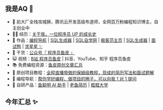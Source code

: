 <!--
**QXB999778/QXB999778** is a ✨ _special_ ✨ repository because its `README.md` (this file) appears on your GitHub profile.

Here are some ideas to get you started:

- 🔭 I’m currently working on ...
- 🌱 I’m currently learning ...
- 👯 I’m looking to collaborate on ...
- 🤔 I’m looking for help with ...
- 💬 Ask me about ...
- 📫 How to reach me: ...
- 😄 Pronouns: ...
- ⚡ Fun fact: ...
-->
## 我是AQ 👋

- 🐧 前大厂全栈攻城狮，腾讯云开发高级布道师，全网百万粉编程知识博主，自主创业中
- 👨‍💻 经历：<a href="https://yuyuanweb.feishu.cn/wiki/Abldw5WkjidySxkKxU2cQdAtnah" target="_blank">关于我，一位程序员 UP 的成长史</a>
- 🏡 作品：<a href="https://github.com/liyupi/code-nav" target="_blank">编程导航</a> | <a href="https://github.com/liyupi/sql-father-frontend-public" target="_blank">SQL生成器</a> | <a href="https://github.com/liyupi/sql-mother" target="_blank">SQL自学网</a> | <a href="https://github.com/liyupi/yuindex" target="_blank">极客范主页</a> | <a href="https://github.com/liyupi/sql-generator" target="_blank">SQL生成器</a> | <a href="https://github.com/liyupi/mianshiya" target="_blank">面试鸭</a> | <a href="https://github.com/liyupi/free-programming-resources" target="_blank">求星星 ✨</a>
- 🌱 干货：<a href="https://github.com/liyupi/liyupi/blob/main/wechat_mp.png" target="_blank">公众号『 程序员鱼皮 』</a>
- 😺 视频：<a href="https://space.bilibili.com/12890453" target="_blank">B站 程序员鱼皮</a> | 抖音、YouTube、知乎 程序员鱼皮
- 📚 免费编程资源：<a href="https://yuyuanweb.feishu.cn/wiki/KSrdwPbuPiVjuvkPvd6cWLKgnCg" target="_blank">鱼皮原创文章汇总</a>
- 💬 原创项目教程：<a href="https://yuyuanweb.feishu.cn/wiki/SePYwTc9tipQiCktw7Uc7kujnCd" target="_blank">全程直播带做的保姆级教程，现成的简历写法和面试题解</a>
- 👭 编程导航：<a target="_blank" href="https://yuyuanweb.feishu.cn/wiki/VC1qwmX9diCBK3kidyec74vFnde">帮你学好编程、做项目的圈子，可以向我 1 对 1 提问</a>
- 🤖 自研产品：<a target="_blank" href="https://www.yucongming.com">鱼聪明 AI 助手</a> | <a target="_blank" href="https://laoyujianli.com">老鱼简历</a> | <a target="_blank" href="https://kkdaxue.com">框框大学</a>


## 今年汇总 ✨

